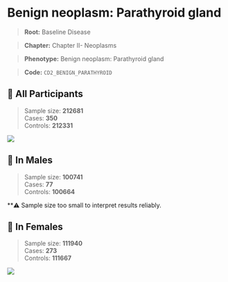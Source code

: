 # Benign neoplasm: Parathyroid gland

> **Root:** Baseline Disease  

> **Chapter:** Chapter II- Neoplasms  

> **Phenotype:** Benign neoplasm: Parathyroid gland  

> **Code:** `CD2_BENIGN_PARATHYROID`

## 🧪 All Participants  
> Sample size: **212681**  
> Cases: **350**  
> Controls: **212331**
<img src="/Disease/Figures/ALL/Incidence/CD2_BENIGN_PARATHYROID.png"/>
<CsvTable src="/public/Disease/Data/ALL/Incidence/COX_CD2_BENIGN_PARATHYROID.csv" label="🔍 View full results" />

## 👨 In Males  
> Sample size: **100741**  
> Cases: **77**  
> Controls: **100664**

**⚠️ Sample size too small to interpret results reliably.


## 👩 In Females  
> Sample size: **111940**  
> Cases: **273**  
> Controls: **111667**
<img src="/Disease/Figures/Female/Incidence/CD2_BENIGN_PARATHYROID.png"/>
<CsvTable src="/public/Disease/Data/Female/Incidence/COX_CD2_BENIGN_PARATHYROID.csv" label="🔍 View full results" />
